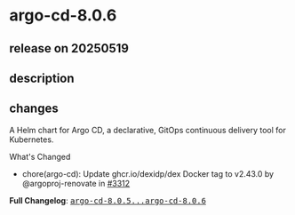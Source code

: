 # argo-cd-8.0.6

## release on 20250519
## description
## changes
A Helm chart for Argo CD, a declarative, GitOps continuous delivery tool for Kubernetes.

What's Changed

* chore(argo-cd): Update ghcr.io/dexidp/dex Docker tag to v2.43.0 by @argoproj-renovate in <a class="issue-link js-issue-link" data-error-text="Failed to load title" data-id="3074684899" data-permission-text="Title is private" data-url="https://github.com/argoproj/argo-helm/issues/3312" data-hovercard-type="pull_request" data-hovercard-url="/argoproj/argo-helm/pull/3312/hovercard" href="https://github.com/argoproj/argo-helm/pull/3312">#3312</a>

<strong>Full Changelog</strong>: <a class="commit-link" href="https://github.com/argoproj/argo-helm/compare/argo-cd-8.0.5...argo-cd-8.0.6"><tt>argo-cd-8.0.5...argo-cd-8.0.6</tt></a>

